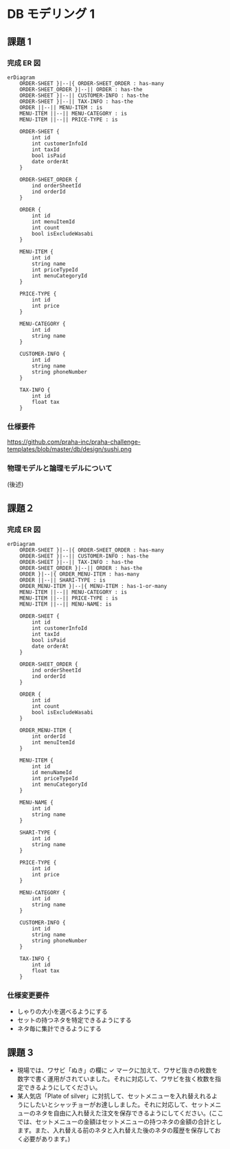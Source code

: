# DB モデリング 1

## 課題 1

### 完成 ER 図

```mermaid
erDiagram
    ORDER-SHEET }|--|{ ORDER-SHEET_ORDER : has-many
    ORDER-SHEET_ORDER }|--|| ORDER : has-the
    ORDER-SHEET }|--|| CUSTOMER-INFO : has-the
    ORDER-SHEET }|--|| TAX-INFO : has-the
    ORDER ||--|| MENU-ITEM : is
    MENU-ITEM ||--|| MENU-CATEGORY : is
    MENU-ITEM ||--|| PRICE-TYPE : is

    ORDER-SHEET {
        int id
        int customerInfoId
        int taxId
        bool isPaid
        date orderAt
    }

    ORDER-SHEET_ORDER {
        ind orderSheetId
        ind orderId
    }

    ORDER {
        int id
        int menuItemId
        int count
        bool isExcludeWasabi
    }

    MENU-ITEM {
        int id
        string name
        int priceTypeId
        int menuCategoryId
    }

    PRICE-TYPE {
        int id
        int price
    }

    MENU-CATEGORY {
        int id
        string name
    }

    CUSTOMER-INFO {
        int id
        string name
        string phoneNumber
    }

    TAX-INFO {
        int id
        float tax
    }
```

### 仕様要件

https://github.com/praha-inc/praha-challenge-templates/blob/master/db/design/sushi.png

### 物理モデルと論理モデルについて

(後述)

## 課題２

### 完成 ER 図

```mermaid
erDiagram
    ORDER-SHEET }|--|{ ORDER-SHEET_ORDER : has-many
    ORDER-SHEET }|--|| CUSTOMER-INFO : has-the
    ORDER-SHEET }|--|| TAX-INFO : has-the
    ORDER-SHEET_ORDER }|--|| ORDER : has-the
    ORDER }|--|{ ORDER_MENU-ITEM : has-many
    ORDER ||--|| SHARI-TYPE : is
    ORDER_MENU-ITEM }|--|{ MENU-ITEM : has-1-or-many
    MENU-ITEM ||--|| MENU-CATEGORY : is
    MENU-ITEM ||--|| PRICE-TYPE : is
    MENU-ITEM ||--|| MENU-NAME: is

    ORDER-SHEET {
        int id
        int customerInfoId
        int taxId
        bool isPaid
        date orderAt
    }

    ORDER-SHEET_ORDER {
        ind orderSheetId
        ind orderId
    }

    ORDER {
        int id
        int count
        bool isExcludeWasabi
    }

    ORDER_MENU-ITEM {
        int orderId
        int menuItemId
    }

    MENU-ITEM {
        int id
        id menuNameId
        int priceTypeId
        int menuCategoryId
    }

    MENU-NAME {
        int id
        string name
    }

    SHARI-TYPE {
        int id
        string name
    }

    PRICE-TYPE {
        int id
        int price
    }

    MENU-CATEGORY {
        int id
        string name
    }

    CUSTOMER-INFO {
        int id
        string name
        string phoneNumber
    }

    TAX-INFO {
        int id
        float tax
    }
```

### 仕様変更要件

- しゃりの大小を選べるようにする
- セットの持つネタを特定できるようにする
- ネタ毎に集計できるようにする

## 課題 3

- 現場では、ワサビ「ぬき」の欄に ✓ マークに加えて、ワサビ抜きの枚数を数字で書く運用がされていました。それに対応して、ワサビを抜く枚数を指定できるようにしてください。
- 某人気店「Plate of silver」に対抗して、セットメニューを入れ替えれるようにしたいとシャッチョーがお達ししました。それに対応して、セットメニューのネタを自由に入れ替えた注文を保存できるようにしてください。(ここでは、セットメニューの金額はセットメニューの持つネタの金額の合計とします。また、入れ替える前のネタと入れ替えた後のネタの履歴を保存しておく必要があります。)
